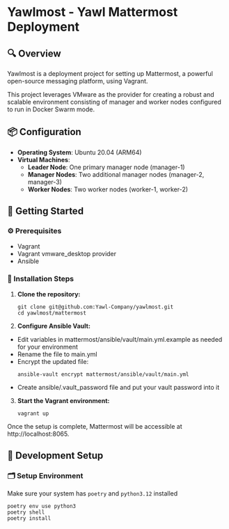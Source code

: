 # Yawlmost - Yawl Mattermost Deployment

##  🔍 Overview

Yawlmost is a deployment project for setting up Mattermost, a powerful open-source messaging platform, using Vagrant. 

This project leverages VMware as the provider for creating a robust and scalable environment consisting of manager and worker nodes configured to run in Docker Swarm mode.

## 📦 Configuration

- **Operating System**: Ubuntu 20.04 (ARM64)
- **Virtual Machines**:
   - **Leader Node**: One primary manager node (manager-1)
   - **Manager Nodes**: Two additional manager nodes (manager-2, manager-3)
   - **Worker Nodes**: Two worker nodes (worker-1, worker-2)

## 🚀 Getting Started

### ⚙️ Prerequisites

- Vagrant
- Vagrant vmware_desktop provider
- Ansible

### 🔧 Installation Steps

1. **Clone the repository:**
    ```shell
    git clone git@github.com:Yawl-Company/yawlmost.git
    cd yawlmost/mattermost
    ```

2. **Configure Ansible Vault:**
- Edit variables in mattermost/ansible/vault/main.yml.example as needed for your environment
- Rename the file to main.yml
- Encrypt the updated file:
  ```shell
  ansible-vault encrypt mattermost/ansible/vault/main.yml
  ```
- Create ansible/.vault_password file and put your vault password into it

3. **Start the Vagrant environment:**
    ```shell
    vagrant up
    ```
   
Once the setup is complete, Mattermost will be accessible at http://localhost:8065.

## 🔧 Development Setup

### 🗂 Setup Environment

Make sure your system has `poetry` and `python3.12` installed

```shell
poetry env use python3
poetry shell
poetry install
```
